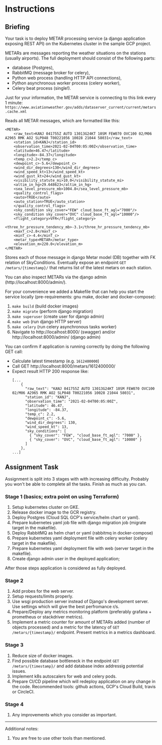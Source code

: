# Instructions

## Briefing

Your task is to deploy METAR processing service (a django application exposing REST API) 
on the Kubernetes cluster in the sample GCP project.

METARs are messages reporting the weather situations on the stations (usually airports). 
The full deployment should consist of the following parts:
* database (Postgres),
* RabbitMQ (message broker for celery),
* Python web process (handling HTTP API connections),
* Python asynchronous worker process (celery worker),
* Celery beat process (single!).

Just for your information, the METAR service is connecting to this link every 1 minute:
```https://www.aviationweather.gov/adds/dataserver_current/current/metars.cache.xml```

Reads all METAR messages, which are formatted like this:
```
<METAR>
    <raw_text>KANJ 041755Z AUTO 13013G24KT 10SM FEW070 OVC100 02/M06 A2965 RMK AO2 SLP048 T00221056 10028 21044 58031</raw_text>
    <station_id>KANJ</station_id>
    <observation_time>2021-02-04T00:05:00Z</observation_time>
    <latitude>46.47</latitude>
    <longitude>-84.37</longitude>
    <temp_c>2.2</temp_c>
    <dewpoint_c>-5.6</dewpoint_c>
    <wind_dir_degrees>130</wind_dir_degrees>
    <wind_speed_kt>13</wind_speed_kt>
    <wind_gust_kt>24</wind_gust_kt>
    <visibility_statute_mi>10.0</visibility_statute_mi>
    <altim_in_hg>29.648623</altim_in_hg>
    <sea_level_pressure_mb>1004.8</sea_level_pressure_mb>
    <quality_control_flags>
    <auto>TRUE</auto>
    <auto_station>TRUE</auto_station>
    </quality_control_flags>
    <sky_condition sky_cover="FEW" cloud_base_ft_agl="7000"/>
    <sky_condition sky_cover="OVC" cloud_base_ft_agl="10000"/>
    <flight_category>VFR</flight_category>
    <three_hr_pressure_tendency_mb>-3.1</three_hr_pressure_tendency_mb>
    <maxT_c>2.8</maxT_c>
    <minT_c>-4.4</minT_c>
    <metar_type>METAR</metar_type>
    <elevation_m>220.0</elevation_m>
</METAR>
```
Stores each of those message in django Metar model (DB) together with FK relation of SkyConditions.
Eventually expose an endpoint `GET /metars/{timestamp}/` that returns list of the latest metars 
on each station.

You can also inspect METARs via the django admin (http://localhost:8000/admin/).

For your convenience we added a Makefile that can help you start the service locally
(pre-requirements: gnu make, docker and docker-compose):
 1. `make build` (build docker images)
 1. `make migrate` (perform django migration)
 1. `make superuser` (create user for django admin)
 1. `make web` (run django HTTP server)
 1. `make celery` (run celery asynchronous tasks worker)
 1. Navigate to http://localhost:8000/ (swagger) and/or http://localhost:8000/admin/ (django admin)


You can confirm if application is running correctly by doing the following GET call:
* Calculate latest timestamp (e.g. `1612400000`)
* Call GET http://localhost:8000/metars/1612400000/
* Expect result HTTP 200 response like:
    ```
   [...
        {
          "raw_text": "KANJ 041755Z AUTO 13013G24KT 10SM FEW070 OVC100 02/M06 A2965 RMK AO2 SLP048 T00221056 10028 21044 58031",
          "station_id": "KANJ",
          "observation_time": "2021-02-04T00:05:00Z",
          "latitude": 46.47,
          "longitude": -84.37,
          "temp_c": 2.2,
          "dewpoint_c": -5.6,
          "wind_dir_degrees": 130,
          "wind_speed_kt": 13,
          "sky_conditions": [
            { "sky_cover": "FEW", "cloud_base_ft_agl": "7000" },
            { "sky_cover": "OVC", "cloud_base_ft_agl": "10000" }
          ]
        },
   ...]
   ```

## Assignment Task
Assignment is split into 3 stages with with increasing difficulty. Probably you won't be able to complete all the tasks. Finish as much as you can.


### Stage 1 (basics; extra point on using Terraform)
1. Setup kubernetes cluster on GKE.
1. Release docker image to the GCR registry.
1. Deploy Postgres (Cloud SQL GCP's service/helm chart or yaml).
1. Prepare kubernetes yaml job file with django migration job (migrate target in the makefile).
1. Deploy RabbitMQ as helm chart or yaml (rabbitmq in docker-compose)
1. Prepare kubernetes yaml deployment file with celery worker (celery target in the makefile). 
1. Prepare kubernetes yaml deployment file with web (server target in the makefile). 
1. Create django admin user in the deployed application;

After those steps application is considered as fully deployed.

### Stage 2
1. Add probes for the web server.
2. Setup requests/limits properly.
3. Use wsgi production server instead of Django's development server. Use settings which will give the best perfromance r/s.
4. Prepare/Deploy any metrics monitoring platform (preferably grafana + prometheus or stackdriver metrics).
5. Implement a metric counter for amount of METARs added (number of objects processed) and a metric for the latency of `GET /metars/{timestamp}/` endpoint. Present metrics in a metrics dashboard.

### Stage 3
1. Reduce size of docker images.
1. Find possible database bottleneck in the endpoint  `GET /metars/{timestamp}/` and add database index addressig potential issues.
1. Implement k8s autoscalers for web and celery pods.
1. Prepare CI/CD pipeline which will redeploy application on any change in the code. Recommended tools: github actions, GCP's Cloud Build, travis or CircleCI.

### Stage 4
1. Any improvements which you consider as important.

---
Additional notes:

1. You are free to use other tools than mentioned.
